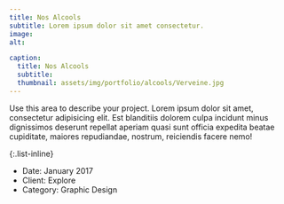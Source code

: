 ```yaml
---
title: Nos Alcools
subtitle: Lorem ipsum dolor sit amet consectetur.
image: 
alt: 

caption:
  title: Nos Alcools
  subtitle: 
  thumbnail: assets/img/portfolio/alcools/Verveine.jpg
---
```

Use this area to describe your project. Lorem ipsum dolor sit amet, consectetur adipisicing elit. Est blanditiis dolorem culpa incidunt minus dignissimos deserunt repellat aperiam quasi sunt officia expedita beatae cupiditate, maiores repudiandae, nostrum, reiciendis facere nemo!

{:.list-inline}
- Date: January 2017
- Client: Explore
- Category: Graphic Design

